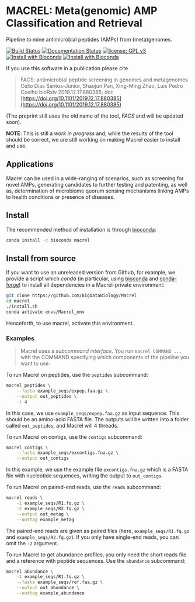 # MACREL: Meta(genomic) AMP Classification and Retrieval

Pipeline to mine antimicrobial peptides (AMPs) from (meta)genomes.

[![Build Status](https://travis-ci.com/BigDataBiology/macrel.svg?branch=master)](https://travis-ci.com/BigDataBiology/macrel)
[![Documentation Status](https://readthedocs.org/projects/macrel/badge/?version=latest)](https://macrel.readthedocs.io/en/latest/?badge=latest)
[![license: GPL v3](https://img.shields.io/badge/License-GPLv3-blue.svg)](https://www.gnu.org/licenses/gpl-3.0)
[![Install with Bioconda](https://anaconda.org/bioconda/macrel/badges/installer/conda.svg)](https://anaconda.org/bioconda/macrel)
[![Install with Bioconda](https://anaconda.org/bioconda/macrel/badges/downloads.svg)](https://anaconda.org/bioconda/macrel)

If you use this software in a publication please cite

>   FACS: antimicrobial peptide screening in genomes and metagenomes
>   Celio Dias Santos-Junior, Shaojun Pan, Xing-Ming Zhao, Luis Pedro Coelho
>   bioRxiv 2019.12.17.880385; doi:
>   [https://doi.org/10.1101/2019.12.17.880385](https://doi.org/10.1101/2019.12.17.880385)

(The preprint still uses the old name of the tool, _FACS_ and will be updated
soon).

**NOTE**: This is still a _work in progress_ and, while the results of the tool
should be correct, we are still working on making Macrel easier to install and
use.

## Applications

Macrel can be used in a wide-ranging of scenarios, such as screening for novel
AMPs, generating candidates to further testing and patenting, as well as,
determination of microbiome quorum sensing mechanisms linking AMPs to health
conditions or presence of diseases.

## Install

The recommended method of installation is through
[bioconda](https://anaconda.org/bioconda/macrel):

```bash
conda install -c bioconda macrel
```

## Install from source

If you want to use an unreleased version from Github, for example, we provide a
script which _conda_ (in particular, using
[bioconda](https://bioconda.github.io/) and
[conda-forge](https://conda-forge.org/)) to install all dependencies in a
Macrel-private environment:

```bash
git clone https://github.com/BigDataBiology/Macrel
cd macrel
./install.sh
conda activate envs/Macrel_env
```

Henceforth, to use macrel, activate this environment.

### Examples

> Macrel uses a _subcommand interface_. You run `macrel COMMAND ...` with the
> COMMAND specifying which components of the pipeline you want to use.

To run Macrel on peptides, use the `peptides` subcommand:

```bash
macrel peptides \
    --fasta example_seqs/expep.faa.gz \
    --output out_peptides \
    -t 4
```

In this case, we use `example_seqs/expep.faa.gz` as input sequence. This should
be an amino-acid FASTA file. The outputs will be written into a folder called
`out_peptides`, and Macrel will 4 threads.

To run Macrel on contigs, use the `contigs` subcommand:

```bash
macrel contigs \
    --fasta example_seqs/excontigs.fna.gz \
    --output out_contigs
```

In this example, we use the example file `excontigs.fna.gz` which is a FASTA
file with nucleotide sequences, writing the output to `out_contigs`.

To run Macrel on paired-end reads, use the `reads` subcommand:

```bash
macrel reads \
    -1 example_seqs/R1.fq.gz \
    -2 example_seqs/R2.fq.gz \
    --output out_metag \
    --outtag example_metag
```

The paired-end reads are given as paired files (here, `example_seqs/R1.fq.gz`
and `example_seqs/R2.fq.gz`). If you only have single-end reads, you can omit
the `-2` argument.

To run Macrel to get abundance profiles, you only need the short reads file
and a reference with peptide sequences. Use the `abundance` subcommand:


```bash
macrel abundance \
    -1 example_seqs/R1.fq.gz \
    --fasta example_seqs/ref.faa.gz \
    --output out_abundance \
    --outtag example_abundance
```
